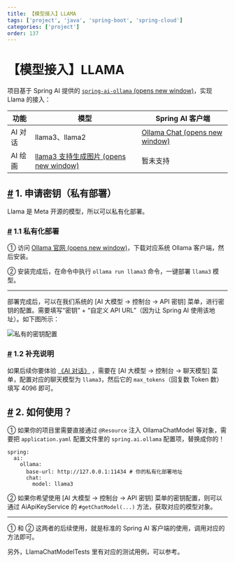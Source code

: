 ```yaml
---
title: 【模型接入】LLAMA
tags: ['project', 'java', 'spring-boot', 'spring-cloud']
categories: ['project']
order: 137
---
```

# 【模型接入】LLAMA

项目基于 Spring AI 提供的 [`spring-ai-ollama`  (opens new window)](https://github.com/spring-projects/spring-ai/tree/main/models/spring-ai-ollama)，实现 Llama 的接入：

 

| 功能 | 模型 | Spring AI 客户端 |
| --- | --- | --- |
| AI 对话 | llama3、llama2 | [Ollama Chat  (opens new window)](https://docs.spring.io/spring-ai/reference/api/chat/ollama-chat.html) |
| AI 绘画 | [llama3 支持生成图片  (opens new window)](https://new.qq.com/rain/a/20240420A005CK00) | 暂未支持 |

 ## [#](#_1-申请密钥-私有部署) 1. 申请密钥（私有部署）

 Llama 是 Meta 开源的模型，所以可以私有化部署。

 ### [#](#_1-1-私有化部署) 1.1 私有化部署

 ① 访问 [Ollama 官网  (opens new window)](https://ollama.ai/download)，下载对应系统 Ollama 客户端，然后安装。

 ② 安装完成后，在命令中执行 `ollama run llama3` 命令，一键部署 `llama3` 模型。

 

---

 部署完成后，可以在我们系统的 [AI 大模型 -> 控制台 -> API 密钥] 菜单，进行密钥的配置。需要填写“密钥” + “自定义 API URL”（因为让 Spring AI 使用该地址）。如下图所示：

 ![私有的密钥配置](https://doc.iocoder.cn/img/AI%E6%89%8B%E5%86%8C/%E6%A8%A1%E5%9E%8B%E6%8E%A5%E5%85%A5/LLAMA-%E7%A7%81%E6%9C%89.png)

 ### [#](#_1-2-补充说明) 1.2 补充说明

 如果后续你要体验 [《AI 对话》](/ai/chat/) ，需要在 [AI 大模型 -> 控制台 -> 聊天模型] 菜单，配置对应的聊天模型为 `llama3`，然后它的 `max_tokens`（回复数 Token 数）填写 4096 即可。

 ## [#](#_2-如何使用) 2. 如何使用？

 ① 如果你的项目里需要直接通过 `@Resource` 注入 OllamaChatModel 等对象，需要把 `application.yaml` 配置文件里的 `spring.ai.ollama` 配置项，替换成你的！

 
```
spring:
  ai:
    ollama:
      base-url: http://127.0.0.1:11434 # 你的私有化部署地址
      chat:
        model: llama3

```
② 如果你希望使用 [AI 大模型 -> 控制台 -> API 密钥] 菜单的密钥配置，则可以通过 AiApiKeyService 的 `#getChatModel(...)` 方法，获取对应的模型对象。

 

---

 ① 和 ② 这两者的后续使用，就是标准的 Spring AI 客户端的使用，调用对应的方法即可。

 另外，LlamaChatModelTests 里有对应的测试用例，可以参考。

